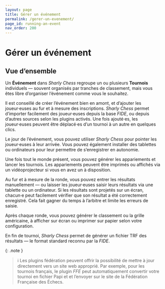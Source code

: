 ```yaml
---
layout: page
title: Gérer un événement
permalink: /gerer-un-evenement/
page_id: running-an-event
nav_order: 200
---
```


# Gérer un événement

## Vue d’ensemble

Un **Événement** dans _Sharly Chess_ regroupe un ou plusieurs **Tournois** individuels — souvent organisés par tranches de classement, mais vous êtes libre d’organiser l’événement comme vous le souhaitez.

Il est conseillé de créer l’événement bien en amont, et d’ajouter les joueur·euses au fur et à mesure des inscriptions.
_Sharly Chess_ permet d’importer facilement des joueur·euses depuis la base _FIDE_, ou depuis d’autres sources selon les plugins activés.
Une fois ajouté·es, les joueur·euses peuvent être déplacé·es d’un tournoi à un autre en quelques clics.

Le jour de l’événement, vous pouvez utiliser _Sharly Chess_ pour pointer les joueur·euses à leur arrivée.
Vous pouvez également installer des tablettes ou ordinateurs pour leur permettre de s’enregistrer en autonomie.

Une fois tout le monde présent, vous pouvez générer les appariements et lancer les tournois.
Les appariements peuvent être imprimés ou affichés via un vidéoprojecteur si vous en avez un à disposition.

Au fur et à mesure de la ronde, vous pouvez entrer les résultats manuellement — ou laisser les joueur·euses saisir leurs résultats via une tablette ou un ordinateur.
Si les résultats sont projetés sur un écran, chacun·e peut facilement vérifier que son résultat a été correctement enregistré.
Cela fait gagner du temps à l’arbitre et limite les erreurs de saisie.

Après chaque ronde, vous pouvez générer le classement ou la grille américaine, à afficher sur écran ou imprimer sur papier selon votre configuration.

En fin de tournoi, _Sharly Chess_ permet de générer un fichier TRF des résultats — le format standard reconnu par la _FIDE_.

{: .note }

> :information_source: Les plugins fédération peuvent offrir la possibilité de mettre à jour directement vers un site web approprié.
> Par exemple, pour les tournois français, le plugin _FFE_ peut automatiquement convertir votre tournoi en fichier Papi et et l’envoyer sur le site de la Fédération Française des Échecs.
